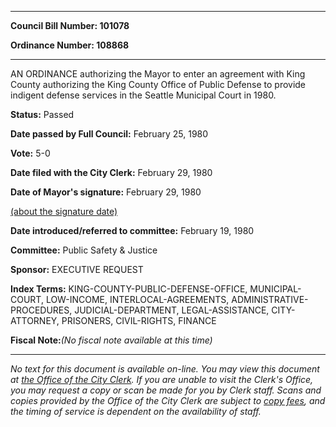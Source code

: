 

********

**Council Bill Number: 101078**
   
**Ordinance Number: 108868**
********

 AN ORDINANCE authorizing the Mayor to enter an agreement with King County authorizing the King County Office of Public Defense to provide indigent defense services in the Seattle Municipal Court in 1980.

**Status:** Passed
   
**Date passed by Full Council:** February 25, 1980
   
**Vote:** 5-0
   
**Date filed with the City Clerk:** February 29, 1980
   
**Date of Mayor's signature:** February 29, 1980
   
[(about the signature date)](/~public/approvaldate.htm)
   
   
   
**Date introduced/referred to committee:** February 19, 1980
   
**Committee:** Public Safety & Justice
   
**Sponsor:** EXECUTIVE REQUEST
   
   
**Index Terms:** KING-COUNTY-PUBLIC-DEFENSE-OFFICE, MUNICIPAL-COURT, LOW-INCOME, INTERLOCAL-AGREEMENTS, ADMINISTRATIVE-PROCEDURES, JUDICIAL-DEPARTMENT, LEGAL-ASSISTANCE, CITY-ATTORNEY, PRISONERS, CIVIL-RIGHTS, FINANCE

**Fiscal Note:**_(No fiscal note available at this time)_
********

_No text for this document is available on-line. You may view this document at [the Office of the City Clerk](http://www.seattle.gov/leg/clerk/contactUs.htm). If you are unable to visit the Clerk's Office, you may request a copy or scan be made for you by Clerk staff. Scans and copies provided by the Office of the City Clerk are subject to [copy fees](http://clerk.seattle.gov/~public/clerkfees.htm), and the timing of service is dependent on the availability of staff._


